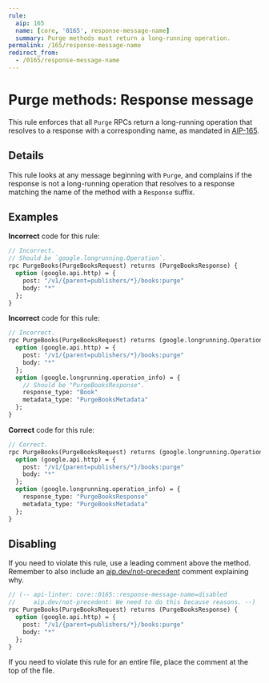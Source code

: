 ```yaml
---
rule:
  aip: 165
  name: [core, '0165', response-message-name]
  summary: Purge methods must return a long-running operation.
permalink: /165/response-message-name
redirect_from:
  - /0165/response-message-name
---
```


# Purge methods: Response message

This rule enforces that all `Purge` RPCs return a long-running operation that
resolves to a response with a corresponding name, as mandated in [AIP-165][].

## Details

This rule looks at any message beginning with `Purge`, and complains if the
response is not a long-running operation that resolves to a response matching
the name of the method with a `Response` suffix.

## Examples

**Incorrect** code for this rule:

```proto
// Incorrect.
// Should be `google.longrunning.Operation`.
rpc PurgeBooks(PurgeBooksRequest) returns (PurgeBooksResponse) {
  option (google.api.http) = {
    post: "/v1/{parent=publishers/*}/books:purge"
    body: "*"
  };
}
```

**Incorrect** code for this rule:

```proto
// Incorrect.
rpc PurgeBooks(PurgeBooksRequest) returns (google.longrunning.Operation) {
  option (google.api.http) = {
    post: "/v1/{parent=publishers/*}/books:purge"
    body: "*"
  };
  option (google.longrunning.operation_info) = {
    // Should be "PurgeBooksResponse".
    response_type: "Book"
    metadata_type: "PurgeBooksMetadata"
  };
}
```

**Correct** code for this rule:

```proto
// Correct.
rpc PurgeBooks(PurgeBooksRequest) returns (google.longrunning.Operation) {
  option (google.api.http) = {
    post: "/v1/{parent=publishers/*}/books:purge"
    body: "*"
  };
  option (google.longrunning.operation_info) = {
    response_type: "PurgeBooksResponse"
    metadata_type: "PurgeBooksMetadata"
  };
}
```

## Disabling

If you need to violate this rule, use a leading comment above the method.
Remember to also include an [aip.dev/not-precedent][] comment explaining why.

```proto
// (-- api-linter: core::0165::response-message-name=disabled
//     aip.dev/not-precedent: We need to do this because reasons. --)
rpc PurgeBooks(PurgeBooksRequest) returns (PurgeBooksResponse) {
  option (google.api.http) = {
    post: "/v1/{parent=publishers/*}/books:purge"
    body: "*"
  };
}
```

If you need to violate this rule for an entire file, place the comment at the
top of the file.

[aip-165]: https://aip.dev/165
[aip.dev/not-precedent]: https://aip.dev/not-precedent
